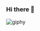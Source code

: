 
### Hi there 👋


![giphy](https://github.com/dkysuarez/dkysuarez/assets/130209447/2ad142fb-038e-4deb-a708-fd98d53a38f8)
